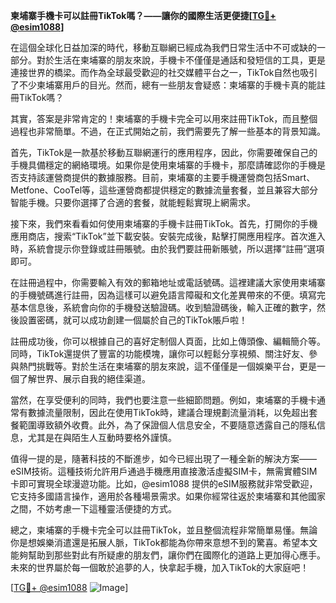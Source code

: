 **柬埔寨手機卡可以註冊TikTok嗎？——讓你的國際生活更便捷[[TG💪+ @esim1088](https://t.me/s/esim1088)]**

在這個全球化日益加深的時代，移動互聯網已經成為我們日常生活中不可或缺的一部分。對於生活在柬埔寨的朋友來說，手機卡不僅僅是通話和發短信的工具，更是連接世界的橋梁。而作為全球最受歡迎的社交媒體平台之一，TikTok自然也吸引了不少柬埔寨用戶的目光。然而，總有一些朋友會疑惑：柬埔寨的手機卡真的能註冊TikTok嗎？

其實，答案是非常肯定的！柬埔寨的手機卡完全可以用來註冊TikTok，而且整個過程也非常簡單。不過，在正式開始之前，我們需要先了解一些基本的背景知識。

首先，TikTok是一款基於移動互聯網運行的應用程序，因此，你需要確保自己的手機具備穩定的網絡環境。如果你是使用柬埔寨的手機卡，那麼請確認你的手機是否支持該運營商提供的數據服務。目前，柬埔寨的主要手機運營商包括Smart、Metfone、CooTel等，這些運營商都提供穩定的數據流量套餐，並且兼容大部分智能手機。只要你選擇了合適的套餐，就能輕鬆實現上網需求。

接下來，我們來看看如何使用柬埔寨的手機卡註冊TikTok。首先，打開你的手機應用商店，搜索“TikTok”並下載安裝。安裝完成後，點擊打開應用程序。首次進入時，系統會提示你登錄或註冊賬號。由於我們要註冊新賬號，所以選擇“註冊”選項即可。

在註冊過程中，你需要輸入有效的郵箱地址或電話號碼。這裡建議大家使用柬埔寨的手機號碼進行註冊，因為這樣可以避免語言障礙和文化差異帶來的不便。填寫完基本信息後，系統會向你的手機發送驗證碼。收到驗證碼後，輸入正確的數字，然後設置密碼，就可以成功創建一個屬於自己的TikTok賬戶啦！

註冊成功後，你可以根據自己的喜好定制個人頁面，比如上傳頭像、編輯簡介等。同時，TikTok還提供了豐富的功能模塊，讓你可以輕鬆分享視頻、關注好友、參與熱門挑戰等。對於生活在柬埔寨的朋友來說，這不僅僅是一個娛樂平台，更是一個了解世界、展示自我的絕佳渠道。

當然，在享受便利的同時，我們也要注意一些細節問題。例如，柬埔寨的手機卡通常有數據流量限制，因此在使用TikTok時，建議合理規劃流量消耗，以免超出套餐範圍導致額外收費。此外，為了保證個人信息安全，不要隨意透露自己的隱私信息，尤其是在與陌生人互動時要格外謹慎。

值得一提的是，隨著科技的不斷進步，如今已經出現了一種全新的解決方案——eSIM技術。這種技術允許用戶通過手機應用直接激活虛擬SIM卡，無需實體SIM卡即可實現全球漫遊功能。比如，@esim1088 提供的eSIM服務就非常受歡迎，它支持多國語言操作，適用於各種場景需求。如果你經常往返於柬埔寨和其他國家之間，不妨考慮一下這種靈活便捷的方式。

總之，柬埔寨的手機卡完全可以註冊TikTok，並且整個流程非常簡單易懂。無論你是想娛樂消遣還是拓展人脈，TikTok都能為你帶來意想不到的驚喜。希望本文能夠幫助到那些對此有所疑慮的朋友們，讓你們在國際化的道路上更加得心應手。未來的世界屬於每一個敢於追夢的人，快拿起手機，加入TikTok的大家庭吧！

[[TG💪+ @esim1088](https://t.me/s/esim1088) ![Image](https://i.postimg.cc/4NQfJmqS/Snipaste-2025-05-13-00-14-12.png)]